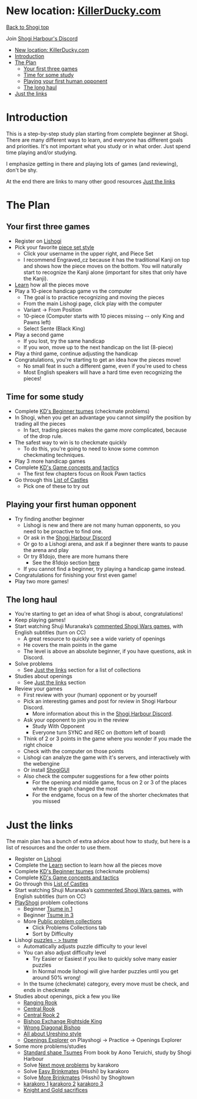 # New location: [KillerDucky.com](https://killerducky.com)

[Back to Shogi top](intro.md)

Join [Shogi Harbour's Discord](https://discord.gg/wggn65v)

-   [New location: KillerDucky.com](#new-location-killerduckycom)
-   [Introduction](#introduction)
-   [The Plan](#the-plan)
    -   [Your first three games](#your-first-three-games)
    -   [Time for some study](#time-for-some-study)
    -   [Playing your first human opponent](#playing-your-first-human-opponent)
    -   [The long haul](#the-long-haul)
-   [Just the links](#just-the-links)

# Introduction

This is a step-by-step study plan starting from complete beginner at Shogi.
There are many different ways to learn, and everyone has different
goals and priorities. It's not important what you study or in what order.
Just spend time playing and/or studying.

I emphasize getting in there and playing lots of games (and reviewing), don't be shy.

At the end there are links to many other good resources [Just the links](#just-the-links)

# The Plan

## Your first three games

-   Register on [Lishogi](https://lishogi.org)
-   Pick your favorite [piece set style](lishogi_pieces.md)
    -   Click your username in the upper right, and Piece Set
    -   I recommend Engraved_cz because it has the traditional Kanji on top and shows how the piece moves on the bottom.
        You will naturally start to recognize the Kanji alone (important for sites that only have the Kanji).
-   [Learn](https://lishogi.org/learn) how all the pieces move
-   Play a 10-piece handicap game vs the computer
    -   The goal is to practice recognizing and moving the pieces
    -   From the main Lishogi page, click play with the computer
    -   Variant -> From Position
    -   10-piece (Computer starts with 10 pieces missing -- only King and Pawns left)
    -   Select Sente (Black King)
-   Play a second game
    -   If you lost, try the same handicap
    -   If you won, move up to the next handicap on the list (8-piece)
-   Play a third game, continue adjusting the handicap
-   Congratulations, you're starting to get an idea how the pieces move!
    -   No small feat in such a different game, even if you're used to chess
    -   Most English speakers will have a hard time even recognizing the pieces!

## Time for some study

-   Complete [KD's Beginner tsumes](https://lishogi.org/study/4XssSDlR) (checkmate problems)
-   In Shogi, when you get an advantage you cannot simplify the position by trading all the pieces
    -   In fact, trading pieces makes the game _more_ complicated, because of the drop rule.
-   The safest way to win is to checkmate quickly
    -   To do this, you're going to need to know some common checkmating techniques.
-   Play 3 more handicap games
-   Complete [KD's Game concepts and tactics](https://lishogi.org/study/cgqKMj1v)
    -   The first few chapters focus on Rook Pawn tactics
-   Go through this [List of Castles](https://lishogi.org/study/O591ZfdK)
    -   Pick one of these to try out

## Playing your first human opponent

-   Try finding another beginner
    -   Lishogi is new and there are not many human opponents, so you need to be proactive to find one.
    -   Or ask in the [Shogi Harbour Discord](https://discord.gg/wggn65v)
    -   Or go to a Lishogi arena, and ask if a beginner there wants to pause the arena and play
    -   Or try 81dojo, there are more humans there
        -   See the 81dojo section [here](intro)
    -   If you cannot find a beginner, try playing a handicap game instead.
-   Congratulations for finishing your first even game!
-   Play two more games!

## The long haul

-   You're starting to get an idea of what Shogi is about, congratulations!
-   Keep playing games!
-   Start watching Shuji Muranaka’s [commented Shogi Wars games](https://www.youtube.com/playlist?list=PLi002ZNuMn65AZlsQJNnl4MVm_gjh4DV_), with English subtitles (turn on CC)
    -   A great resource to quickly see a wide variety of openings
    -   He covers the main points in the game
    -   The level is above an absolute beginner, if you have questions, ask in Discord.
-   Solve problems
    -   See [Just the links](#just-the-links) section for a list of collections
-   Studies about openings
    -   See [Just the links](#just-the-links) section
-   Review your games
    -   First review with your (human) opponent or by yourself
    -   Pick an interesting games and post for review in Shogi Harbour Discord.
        -   More information about this in the [Shogi Harbour Discord](https://discord.gg/wggn65v).
    -   Ask your opponent to join you in the review
        -   Study With Opponent
        -   Everyone turn SYNC and REC on (bottom left of board)
    -   Think of 2 or 3 points in the game where you wonder if you made the right choice
    -   Check with the computer on those points
    -   Lishogi can analyze the game with it's servers, and interactively with the webengine
    -   Or install [ShogiGUI](https://drive.google.com/file/d/1c1ceiA24FYA8_s8goBMvdQOvsBi2HVFb)
    -   Also check the computer suggestions for a few other points
        -   For the opening and middle game, focus on 2 or 3 of the places where the graph changed the most
        -   For the endgame, focus on a few of the shorter checkmates that you missed

# Just the links

The main plan has a bunch of extra advice about how to study, but here is a
list of resources and the order to use them.

-   Register on [Lishogi](https://lishogi.org)
-   Complete the [Learn](https://lishogi.org/learn) section to learn how all the pieces move
-   Complete [KD's Beginner tsumes](https://lishogi.org/study/4XssSDlR) (checkmate problems)
-   Complete [KD's Game concepts and tactics](https://lishogi.org/study/cgqKMj1v)
-   Go through this [List of Castles](https://lishogi.org/study/O591ZfdK)
-   Start watching Shuji Muranaka’s [commented Shogi Wars games](https://www.youtube.com/playlist?list=PLi002ZNuMn65AZlsQJNnl4MVm_gjh4DV_), with English subtitles (turn on CC)
-   [PlayShogi](http://playshogi.com) problem collections
    -   Beginner [Tsume in 1](https://playshogi.com/#Problems:7:0:null)
    -   Beginner [Tsume in 3](https://playshogi.com/#Problems:19:0:null)
    -   More [Public problem collections](https://playshogi.com/#PublicCollections:null)
        -   Click Problems Collections tab
        -   Sort by Difficulty
-   Lishogi [puzzles - > tsume](https://lishogi.org/training/tsume)
    -   Automatically adjusts puzzle difficulty to your level
    -   You can also adjust difficulty level
        -   Try Easier or Easiest if you like to quickly solve many easier puzzles
        -   In Normal mode lishogi will give harder puzzles until you get around 50% wrong!
    -   In the tsume (checkmate) category, every move must be check, and ends in checkmate
-   Studies about openings, pick a few you like
    -   [Ranging Rook](https://lishogi.org/study/eo0pa339)
    -   [Central Rook](https://lishogi.org/study/8L2ZWmEy)
    -   [Central Rook 2](https://lishogi.org/study/T6GPWhvE)
    -   [Bishop Exchange Rightside King](https://lishogi.org/study/1aG4uoEP)
    -   [Wrong Diagonal Bishop](https://lishogi.org/study/A7danIVZ)
    -   [All about Ureshino style](https://lishogi.org/study/1EZOLd9i)
    -   [Openings Explorer](https://playshogi.com/#Openings:lnsgkgsnl/1r5b1/ppppppppp/9/9/9/PPPPPPPPP/1B5R1/LNSGKGSNL%20b%20-) on Playshogi -> Practice -> Openings Explorer
-   Some more problems/studies
    -   [Standard shape Tsumes](https://lishogi.org/study/AauH6dBj) From book by Aono Teruichi, study by Shogi Harbour
    -   Solve [Next move problems](https://lishogi.org/study/EBB09B2r) by karakoro
    -   Solve [Easy Brinkmates](https://lishogi.org/study/kDG1whmZ) (Hisshi) by karakoro
    -   Solve [More Brinkmates](https://lishogi.org/study/ER1gVQZM) (Hisshi) by Shogitown
    -   [karakoro 1](https://lishogi.org/study/Ke2kN7y8) [karakoro 2](https://lishogi.org/study/TAwMYdcw) [karakoro 3](https://lishogi.org/study/Fookcq1d)
    -   [Knight and Gold sacrifices](https://lishogi.org/study/5kMrKUiG)
